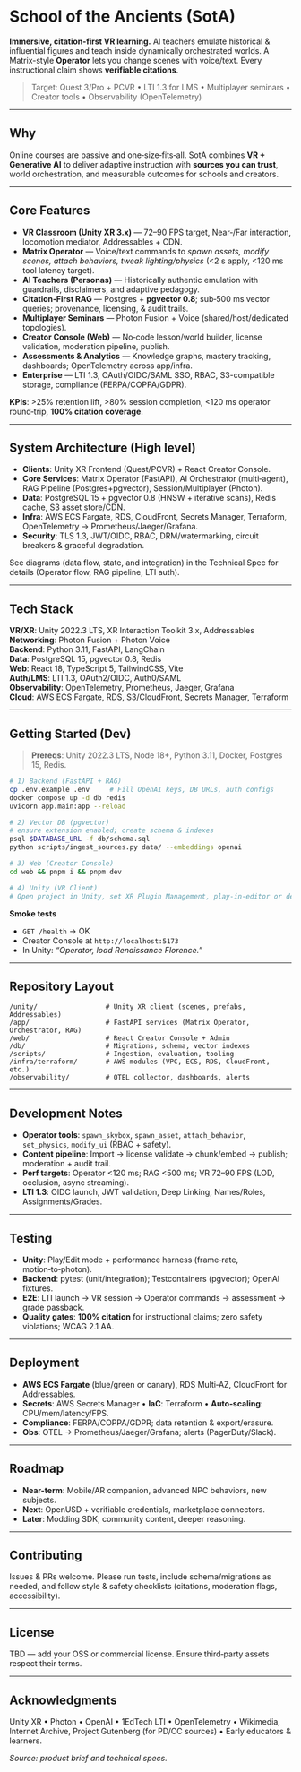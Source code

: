 # School of the Ancients (SotA)

**Immersive, citation-first VR learning.** AI teachers emulate historical & influential figures and teach inside dynamically orchestrated worlds. A Matrix-style **Operator** lets you change scenes with voice/text. Every instructional claim shows **verifiable citations**.

> Target: Quest 3/Pro + PCVR • LTI 1.3 for LMS • Multiplayer seminars • Creator tools • Observability (OpenTelemetry)

---

## Why
Online courses are passive and one‑size‑fits‑all. SotA combines **VR + Generative AI** to deliver adaptive instruction with **sources you can trust**, world orchestration, and measurable outcomes for schools and creators.

---

## Core Features
- **VR Classroom (Unity XR 3.x)** — 72–90 FPS target, Near‑/Far interaction, locomotion mediator, Addressables + CDN.
- **Matrix Operator** — Voice/text commands to *spawn assets, modify scenes, attach behaviors, tweak lighting/physics* (<2 s apply, <120 ms tool latency target).
- **AI Teachers (Personas)** — Historically authentic emulation with guardrails, disclaimers, and adaptive pedagogy.
- **Citation‑First RAG** — Postgres + **pgvector 0.8**; sub‑500 ms vector queries; provenance, licensing, & audit trails.
- **Multiplayer Seminars** — Photon Fusion + Voice (shared/host/dedicated topologies).
- **Creator Console (Web)** — No‑code lesson/world builder, license validation, moderation pipeline, publish.
- **Assessments & Analytics** — Knowledge graphs, mastery tracking, dashboards; OpenTelemetry across app/infra.
- **Enterprise** — LTI 1.3, OAuth/OIDC/SAML SSO, RBAC, S3-compatible storage, compliance (FERPA/COPPA/GDPR).

**KPIs**: >25% retention lift, >80% session completion, <120 ms operator round‑trip, **100% citation coverage**.

---

## System Architecture (High level)
- **Clients**: Unity XR Frontend (Quest/PCVR) + React Creator Console.
- **Core Services**: Matrix Operator (FastAPI), AI Orchestrator (multi‑agent), RAG Pipeline (Postgres+pgvector), Session/Multiplayer (Photon).
- **Data**: PostgreSQL 15 + pgvector 0.8 (HNSW + iterative scans), Redis cache, S3 asset store/CDN.
- **Infra**: AWS ECS Fargate, RDS, CloudFront, Secrets Manager, Terraform, OpenTelemetry → Prometheus/Jaeger/Grafana.
- **Security**: TLS 1.3, JWT/OIDC, RBAC, DRM/watermarking, circuit breakers & graceful degradation.

See diagrams (data flow, state, and integration) in the Technical Spec for details (Operator flow, RAG pipeline, LTI auth).

---

## Tech Stack
**VR/XR**: Unity 2022.3 LTS, XR Interaction Toolkit 3.x, Addressables  
**Networking**: Photon Fusion + Photon Voice  
**Backend**: Python 3.11, FastAPI, LangChain  
**Data**: PostgreSQL 15, pgvector 0.8, Redis  
**Web**: React 18, TypeScript 5, TailwindCSS, Vite  
**Auth/LMS**: LTI 1.3, OAuth2/OIDC, Auth0/SAML  
**Observability**: OpenTelemetry, Prometheus, Jaeger, Grafana  
**Cloud**: AWS ECS Fargate, RDS, S3/CloudFront, Secrets Manager, Terraform

---

## Getting Started (Dev)

> **Prereqs**: Unity 2022.3 LTS, Node 18+, Python 3.11, Docker, Postgres 15, Redis.

```bash
# 1) Backend (FastAPI + RAG)
cp .env.example .env     # Fill OpenAI keys, DB URLs, auth configs
docker compose up -d db redis
uvicorn app.main:app --reload

# 2) Vector DB (pgvector)
# ensure extension enabled; create schema & indexes
psql $DATABASE_URL -f db/schema.sql
python scripts/ingest_sources.py data/ --embeddings openai

# 3) Web (Creator Console)
cd web && pnpm i && pnpm dev

# 4) Unity (VR Client)
# Open project in Unity, set XR Plugin Management, play-in-editor or deploy to Quest/PCVR
```

**Smoke tests**
- `GET /health` → OK  
- Creator Console at `http://localhost:5173`  
- In Unity: *“Operator, load Renaissance Florence.”*

---

## Repository Layout
```
/unity/                 # Unity XR client (scenes, prefabs, Addressables)
/app/                   # FastAPI services (Matrix Operator, Orchestrator, RAG)
/web/                   # React Creator Console + Admin
/db/                    # Migrations, schema, vector indexes
/scripts/               # Ingestion, evaluation, tooling
/infra/terraform/       # AWS modules (VPC, ECS, RDS, CloudFront, etc.)
/observability/         # OTEL collector, dashboards, alerts
```

---

## Development Notes
- **Operator tools**: `spawn_skybox`, `spawn_asset`, `attach_behavior`, `set_physics`, `modify_ui` (RBAC + safety).  
- **Content pipeline**: Import → license validate → chunk/embed → publish; moderation + audit trail.  
- **Perf targets**: Operator <120 ms; RAG <500 ms; VR 72–90 FPS (LOD, occlusion, async streaming).  
- **LTI 1.3**: OIDC launch, JWT validation, Deep Linking, Names/Roles, Assignments/Grades.

---

## Testing
- **Unity**: Play/Edit mode + performance harness (frame‑rate, motion‑to‑photon).  
- **Backend**: pytest (unit/integration); Testcontainers (pgvector); OpenAI fixtures.  
- **E2E**: LTI launch → VR session → Operator commands → assessment → grade passback.  
- **Quality gates**: **100% citation** for instructional claims; zero safety violations; WCAG 2.1 AA.

---

## Deployment
- **AWS ECS Fargate** (blue/green or canary), RDS Multi‑AZ, CloudFront for Addressables.  
- **Secrets**: AWS Secrets Manager • **IaC**: Terraform • **Auto‑scaling**: CPU/mem/latency/FPS.  
- **Compliance**: FERPA/COPPA/GDPR; data retention & export/erasure.  
- **Obs**: OTEL → Prometheus/Jaeger/Grafana; alerts (PagerDuty/Slack).

---

## Roadmap
- **Near-term**: Mobile/AR companion, advanced NPC behaviors, new subjects.  
- **Next**: OpenUSD + verifiable credentials, marketplace connectors.  
- **Later**: Modding SDK, community content, deeper reasoning.

---

## Contributing
Issues & PRs welcome. Please run tests, include schema/migrations as needed, and follow style & safety checklists (citations, moderation flags, accessibility).

---

## License
TBD — add your OSS or commercial license. Ensure third‑party assets respect their terms.

---

## Acknowledgments
Unity XR • Photon • OpenAI • 1EdTech LTI • OpenTelemetry • Wikimedia, Internet Archive, Project Gutenberg (for PD/CC sources) • Early educators & learners.

_Source: product brief and technical specs._
